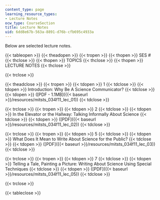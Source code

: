 ```yaml
---
content_type: page
learning_resource_types:
- Lecture Notes
ocw_type: CourseSection
title: Lecture Notes
uid: 6dd8e67b-563a-8891-d76b-cfb695c4933a
---
```


Below are selected lecture notes.

{{< tableopen >}}
{{< theadopen >}}
{{< tropen >}}
{{< thopen >}}
SES #
{{< thclose >}}
{{< thopen >}}
TOPICS
{{< thclose >}}
{{< thopen >}}
LECTURE NOTES
{{< thclose >}}

{{< trclose >}}

{{< theadclose >}}
{{< tropen >}}
{{< tdopen >}}
1
{{< tdclose >}}
{{< tdopen >}}
Introduction: Why Be A Science Communicator?
{{< tdclose >}}
{{< tdopen >}}
([PDF - 1.1MB]({{< baseurl >}}/resources/mitsts_034f11_lec_01))
{{< tdclose >}}

{{< trclose >}}
{{< tropen >}}
{{< tdopen >}}
2
{{< tdclose >}}
{{< tdopen >}}
In the Elevator or the Hallway: Talking Informally About Science
{{< tdclose >}}
{{< tdopen >}}
([PDF]({{< baseurl >}}/resources/mitsts_034f11_lec_02))
{{< tdclose >}}

{{< trclose >}}
{{< tropen >}}
{{< tdopen >}}
5
{{< tdclose >}}
{{< tdopen >}}
What Does It Mean to Write About Science for the Public?
{{< tdclose >}}
{{< tdopen >}}
([PDF]({{< baseurl >}}/resources/mitsts_034f11_lec_03))
{{< tdclose >}}

{{< trclose >}}
{{< tropen >}}
{{< tdopen >}}
7
{{< tdclose >}}
{{< tdopen >}}
Telling a Tale, Painting a Picture: Writing About Science Using Special Techniques
{{< tdclose >}}
{{< tdopen >}}
([PDF]({{< baseurl >}}/resources/mitsts_034f11_lec_05))
{{< tdclose >}}

{{< trclose >}}

{{< tableclose >}}
